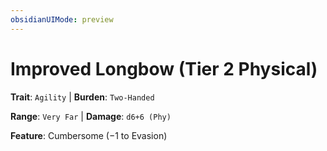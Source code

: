 ```yaml
---
obsidianUIMode: preview
---
```

# Improved Longbow (Tier 2 Physical)

**Trait**: `Agility` | **Burden**: `Two-Handed`

**Range**: `Very Far` | **Damage**: `d6+6 (Phy)`

**Feature**: Cumbersome (−1 to Evasion)